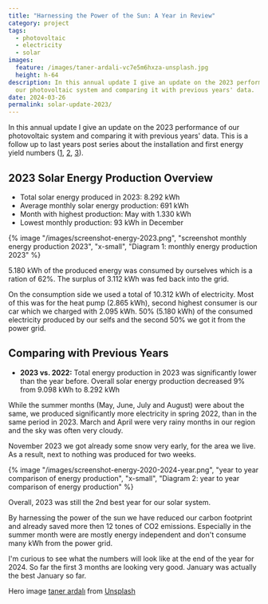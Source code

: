 ```yaml
---
title: "Harnessing the Power of the Sun: A Year in Review"
category: project
tags:
  - photovoltaic
  - electricity
  - solar
images:
  feature: /images/taner-ardali-vc7e5m6hxza-unsplash.jpg
  height: h-64
description: In this annual update I give an update on the 2023 performance of
  our photovoltaic system and comparing it with previous years' data.
date: 2024-03-26
permalink: solar-update-2023/
---
```

In this annual update I give an update on the 2023 performance of our photovoltaic system and comparing it with previous years' data. This is a follow up to last years post series about the installation and first energy yield numbers ([1](/our-own-electricity-1/), [2](/our-own-electricity-2/), [3](/our-own-electricity-3/)).

## 2023 Solar Energy Production Overview

* Total solar energy produced in 2023: 8.292 kWh
* Average monthly solar energy production: 691 kWh
* Month with highest production: May with 1.330 kWh
* Lowest monthly production: 93 kWh in December

{% image "/images/screenshot-energy-2023.png", "screenshot monthly energy production 2023", "x-small", "Diagram 1: monthly energy production 2023" %}

5.180 kWh of the produced energy was consumed by ourselves which is a ration of 62%. The surplus of 3.112 kWh was fed back into the grid.

On the consumption side we used a total of 10.312 kWh of electricity. Most of this was for the heat pump (2.865 kWh), second highest consumer is our car which we charged with 2.095 kWh. 50% (5.180 kWh) of the consumed electricity produced by our selfs and the second 50% we got it from the power grid.

## Comparing with Previous Years

* **2023 vs. 2022:** Total energy production in 2023 was significantly lower than the year before. Overall solar energy production decreased 9% from 9.098 kWh to 8.292 kWh

While the summer months (May, June, July and August) were about the same, we produced significantly more electricity in spring 2022, than in the same period in 2023. March and April were very rainy months in our region and the sky was often very cloudy. 

November 2023 we got already some snow very early, for the area we live. As a result, next to nothing was produced for two weeks.

{% image "/images/screenshot-energy-2020-2024-year.png", "year to year comparison of energy production", "x-small", "Diagram 2: year to year comparison of energy production" %}

Overall, 2023 was still the 2nd best year for our solar system.

By harnessing the power of the sun we have reduced our carbon footprint and already saved more then 12 tones of CO2 emissions. Especially in the summer month were are mostly energy independent and don't consume many kWh from the power grid.

I'm curious to see what the numbers will look like at the end of the year for 2024. So far the first 3 months are looking very good. January was actually the best January so far.

Hero image [taner ardalı](https://unsplash.com/de/@tanerardali) from [Unsplash](https://unsplash.com/de/fotos/blaues-kabelgebundenes-elektronisches-gerat-auf-weiss-gestrichener-wand-montiert-vc7e5M6HXzA)